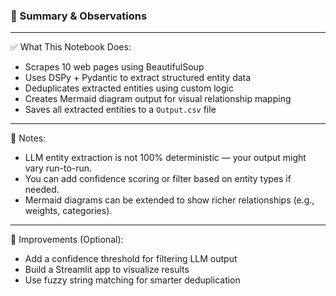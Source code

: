 ### 🧾 Summary & Observations

---

✅ What This Notebook Does:

- Scrapes 10 web pages using BeautifulSoup
- Uses DSPy + Pydantic to extract structured entity data
- Deduplicates extracted entities using custom logic
- Creates Mermaid diagram output for visual relationship mapping
- Saves all extracted entities to a `Output.csv` file

---

📌 Notes:

- LLM entity extraction is not 100% deterministic — your output might vary run-to-run.
- You can add confidence scoring or filter based on entity types if needed.
- Mermaid diagrams can be extended to show richer relationships (e.g., weights, categories).

---

💬 Improvements (Optional):

- Add a confidence threshold for filtering LLM output
- Build a Streamlit app to visualize results
- Use fuzzy string matching for smarter deduplication
